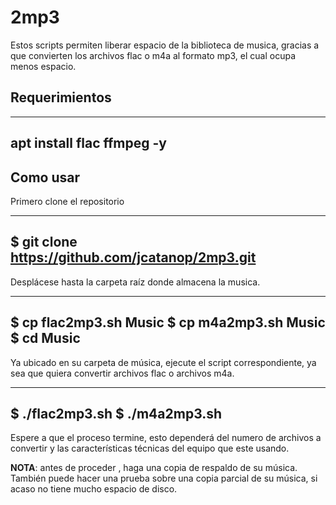 # 2mp3

Estos scripts permiten liberar espacio de la biblioteca de musica, gracias a que convierten los archivos flac o m4a al formato mp3, el cual ocupa menos espacio. 

## Requerimientos

---
apt install flac ffmpeg -y
---

## Como usar

Primero clone el repositorio

---
$ git clone https://github.com/jcatanop/2mp3.git
---

Desplácese hasta la carpeta raíz donde almacena la musica. 

---
$ cp  flac2mp3.sh  Music
$ cp m4a2mp3.sh  Music
$ cd Music
---

Ya ubicado en su carpeta de música, ejecute el script correspondiente, ya sea que quiera convertir archivos flac o archivos m4a.

---
$ ./flac2mp3.sh
$ ./m4a2mp3.sh
---

Espere a que el proceso termine, esto dependerá del numero de archivos a convertir y las características técnicas del equipo que este usando.

**NOTA**: antes de proceder , haga una copia de respaldo de su música. También puede hacer una prueba sobre una copia parcial de su música, si acaso no tiene mucho espacio de disco.
